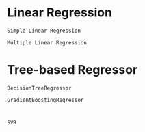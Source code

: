 # Linear Regression
```
Simple Linear Regression
```
```
Multiple Linear Regression
```
# Tree-based Regressor
```
DecisionTreeRegressor

```

```
GradientBoostingRegressor

```
#
```
SVR

```
